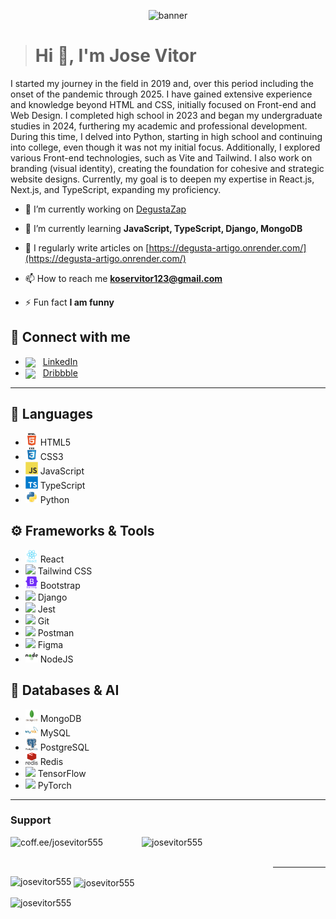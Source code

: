 <p align="center">
  <img src="https://moodle.novasbe.pt/pluginfile.php/673401/course/section/73184/f2px36fy.gif" alt="banner" />
</p>

> <h1 align="left">Hi 👋, I'm Jose Vitor</h1>
<p align="left"> I started my journey in the field in 2019 and, over this period including the onset of the pandemic through 2025. I have gained extensive experience and knowledge beyond HTML and CSS, initially focused on Front-end and Web Design. I completed high school in 2023 and began my undergraduate studies in 2024, furthering my academic and professional development. During this time, I delved into Python, starting in high school and continuing into college, even though it was not my initial focus. Additionally, I explored various Front-end technologies, such as Vite and Tailwind. I also work on branding (visual identity), creating the foundation for cohesive and strategic website designs. Currently, my goal is to deepen my expertise in React.js, Next.js, and TypeScript, expanding my proficiency. </p>

- 🔭 I’m currently working on [DegustaZap](https://github.com/josevitor555/degusta_zap)

- 🌱 I’m currently learning **JavaScript, TypeScript, Django, MongoDB**

- 📝 I regularly write articles on [https://degusta-artigo.onrender.com/](https://degusta-artigo.onrender.com/)

- 📫 How to reach me **koservitor123@gmail.com**

- ⚡ Fun fact **I am funny**

## 🤝 Connect with me
<ul>
  <li>
    <img src="https://raw.githubusercontent.com/rahuldkjain/github-profile-readme-generator/master/src/images/icons/Social/linked-in-alt.svg" width="20" style="margin-right:8px; vertical-align:middle;"/>
    <a href="https://linkedin.com/in/www.linkedin.com/in/josé-vitor-sousa2003" target="_blank">
      LinkedIn
    </a>
  </li>
  <li>
    <img src="https://raw.githubusercontent.com/rahuldkjain/github-profile-readme-generator/master/src/images/icons/Social/dribbble.svg" width="20" style="margin-right:8px; vertical-align:middle;"/>
    <a href="https://dribbble.com/https://dribbble.com/kral123" target="_blank">
      Dribbble
    </a>
  </li>
</ul>
</p>

---

## 🚀 Languages
<ul>
  <li>
    <img src="https://raw.githubusercontent.com/devicons/devicon/master/icons/html5/html5-original-wordmark.svg" width="20"/> HTML5
  </li>
  <li>
    <img src="https://raw.githubusercontent.com/devicons/devicon/master/icons/css3/css3-original-wordmark.svg" width="20"/> CSS3
  </li>
  <li>
    <img src="https://raw.githubusercontent.com/devicons/devicon/master/icons/javascript/javascript-original.svg" width="20"/> JavaScript
  </li>
  <li>
    <img src="https://raw.githubusercontent.com/devicons/devicon/master/icons/typescript/typescript-original.svg" width="20"/> TypeScript
  </li>
  <li>
    <img src="https://raw.githubusercontent.com/devicons/devicon/master/icons/python/python-original.svg" width="20"/> Python
  </li>
</ul>

## ⚙️ Frameworks & Tools
<ul>
  <li><img src="https://raw.githubusercontent.com/devicons/devicon/master/icons/react/react-original-wordmark.svg" width="20"/> React </li>
  <li><img src="https://www.vectorlogo.zone/logos/tailwindcss/tailwindcss-icon.svg" width="20"/> Tailwind CSS </li>
  <li><img src="https://raw.githubusercontent.com/devicons/devicon/master/icons/bootstrap/bootstrap-plain-wordmark.svg" width="20"/> Bootstrap </li>
  <li><img src="https://cdn.worldvectorlogo.com/logos/django.svg" width="20"/> Django </li>
  <li><img src="https://www.vectorlogo.zone/logos/jestjsio/jestjsio-icon.svg" width="20"/> Jest </li>
  <li><img src="https://www.vectorlogo.zone/logos/git-scm/git-scm-icon.svg" width="20"/> Git </li>
  <li><img src="https://www.vectorlogo.zone/logos/getpostman/getpostman-icon.svg" width="20"/> Postman </li>
  <li><img src="https://www.vectorlogo.zone/logos/figma/figma-icon.svg" width="20"/> Figma </li>
  <li> <img src="https://raw.githubusercontent.com/devicons/devicon/master/icons/nodejs/nodejs-original-wordmark.svg" alt="nodejs" width="20"/> NodeJS </li>
</ul>

## 🧠 Databases & AI
<ul>
  <li><img src="https://raw.githubusercontent.com/devicons/devicon/master/icons/mongodb/mongodb-original-wordmark.svg" width="20"/> MongoDB</li>
  <li><img src="https://raw.githubusercontent.com/devicons/devicon/master/icons/mysql/mysql-original-wordmark.svg" width="20"/> MySQL</li>
  <li><img src="https://raw.githubusercontent.com/devicons/devicon/master/icons/postgresql/postgresql-original-wordmark.svg" width="20"/> PostgreSQL</li>
  <li><img src="https://raw.githubusercontent.com/devicons/devicon/master/icons/redis/redis-original-wordmark.svg" width="20"/> Redis</li>
  <li><img src="https://www.vectorlogo.zone/logos/tensorflow/tensorflow-icon.svg" width="20"/> TensorFlow</li>
  <li><img src="https://www.vectorlogo.zone/logos/pytorch/pytorch-icon.svg" width="20"/> PyTorch</li>
</ul>

---
<h3 align="left">Support</h3>
<p><a href="https://www.buymeacoffee.com/coff.ee/josevitor555"> <img align="left" src="https://cdn.buymeacoffee.com/buttons/v2/default-yellow.png" height="50" width="210" alt="coff.ee/josevitor555" /></a><a href="https://ko-fi.com/josevitor555"> <img align="left" src="https://cdn.ko-fi.com/cdn/kofi3.png?v=3" height="50" width="210" alt="josevitor555" /></a></p><br><br>

---
<p><img align="left" src="https://github-readme-stats.vercel.app/api/top-langs?username=josevitor555&show_icons=true&locale=en&layout=compact&theme=tokyonight" alt="josevitor555" /></p>

<p>&nbsp;<img align="center" src="https://github-readme-stats.vercel.app/api?username=josevitor555&show_icons=true&locale=en&theme=tokyonight" alt="josevitor555" /></p>

<p><img align="center" src="https://github-readme-streak-stats.herokuapp.com/?user=josevitor555&theme=tokyonight" alt="josevitor555" /></p>
